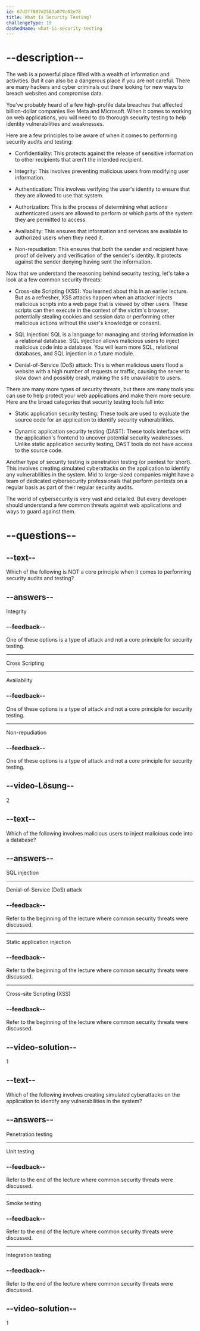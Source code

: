 ```yaml
---
id: 67d2ff887d2583a079c02e78
title: What Is Security Testing?
challengeType: 19
dashedName: what-is-security-testing
---
```


# --description--

The web is a powerful place filled with a wealth of information and activities. But it can also be a dangerous place if you are not careful. There are many hackers and cyber criminals out there looking for new ways to breach websites and compromise data.

You've probably heard of a few high-profile data breaches that affected billion-dollar companies like Meta and Microsoft. When it comes to working on web applications, you will need to do thorough security testing to help identity vulnerabilities and weaknesses.

Here are a few principles to be aware of when it comes to performing security audits and testing:

- Confidentiality: This protects against the release of sensitive information to other recipients that aren't the intended recipient.

- Integrity: This involves preventing malicious users from modifying user information.

- Authentication: This involves verifying the user's identity to ensure that they are allowed to use that system.

- Authorization: This is the process of determining what actions authenticated users are allowed to perform or which parts of the system they are permitted to access.

- Availability: This ensures that information and services are available to authorized users when they need it.

- Non-repudiation: This ensures that both the sender and recipient have proof of delivery and verification of the sender's identity. It protects against the sender denying having sent the information.

Now that we understand the reasoning behind security testing, let's take a look at a few common security threats:

- Cross-site Scripting (XSS): You learned about this in an earlier lecture. But as a refresher, XSS attacks happen when an attacker injects malicious scripts into a web page that is viewed by other users. These scripts can then execute in the context of the victim's browser, potentially stealing cookies and session data or performing other malicious actions without the user's knowledge or consent.

- SQL Injection: SQL is a language for managing and storing information in a relational database. SQL injection allows malicious users to inject malicious code into a database. You will learn more SQL, relational databases, and SQL injection in a future module.

- Denial-of-Service (DoS) attack: This is when malicious users flood a website with a high number of requests or traffic, causing the server to slow down and possibly crash, making the site unavailable to users.

There are many more types of security threats, but there are many tools you can use to help protect your web applications and make them more secure. Here are the broad categories that security testing tools fall into:

- Static application security testing: These tools are used to evaluate the source code for an application to identify security vulnerabilities.

- Dynamic application security testing (DAST): These tools interface with the application's frontend to uncover potential security weaknesses. Unlike static application security testing, DAST tools do not have access to the source code.

Another type of security testing is penetration testing (or pentest for short). This involves creating simulated cyberattacks on the application to identify any vulnerabilities in the system. Mid to large-sized companies might have a team of dedicated cybersecurity professionals that perform pentests on a regular basis as part of their regular security audits.

The world of cybersecurity is very vast and detailed. But every developer should understand a few common threats against web applications and ways to guard against them.

# --questions--

## --text--

Which of the following is NOT a core principle when it comes to performing security audits and testing?

## --answers--

Integrity

### --feedback--

One of these options is a type of attack and not a core principle for security testing.

---

Cross Scripting

---

Availability

### --feedback--

One of these options is a type of attack and not a core principle for security testing.

---

Non-repudiation

### --feedback--

One of these options is a type of attack and not a core principle for security testing.

## --video-Lösung--

2

## --text--

Which of the following involves malicious users to inject malicious code into a database?

## --answers--

SQL injection

---

Denial-of-Service (DoS) attack

### --feedback--

Refer to the beginning of the lecture where common security threats were discussed.

---

Static application injection

### --feedback--

Refer to the beginning of the lecture where common security threats were discussed.

---

Cross-site Scripting (XSS)

### --feedback--

Refer to the beginning of the lecture where common security threats were discussed.

## --video-solution--

1

## --text--

Which of the following involves creating simulated cyberattacks on the application to identify any vulnerabilities in the system?

## --answers--

Penetration testing

---

Unit testing

### --feedback--

Refer to the end of the lecture where common security threats were discussed.

---

Smoke testing

### --feedback--

Refer to the end of the lecture where common security threats were discussed.

---

Integration testing

### --feedback--

Refer to the end of the lecture where common security threats were discussed.

## --video-solution--

1
